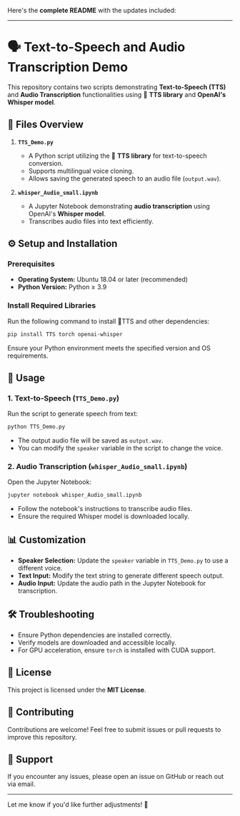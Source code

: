 Here's the **complete README** with the updates included:  

---

# 🗣️ **Text-to-Speech and Audio Transcription Demo**  

This repository contains two scripts demonstrating **Text-to-Speech (TTS)** and **Audio Transcription** functionalities using 🐸 **TTS library** and **OpenAI's Whisper model**.  

## 📂 **Files Overview**  

1. **`TTS_Demo.py`**  
   - A Python script utilizing the 🐸 **TTS library** for text-to-speech conversion.  
   - Supports multilingual voice cloning.  
   - Allows saving the generated speech to an audio file (`output.wav`).  

2. **`whisper_Audio_small.ipynb`**  
   - A Jupyter Notebook demonstrating **audio transcription** using OpenAI's **Whisper model**.  
   - Transcribes audio files into text efficiently.  

## ⚙️ **Setup and Installation**  

### Prerequisites  
- **Operating System:** Ubuntu 18.04 or later (recommended)  
- **Python Version:** Python ≥ 3.9  

### Install Required Libraries  
Run the following command to install 🐸TTS and other dependencies:  

```bash
pip install TTS torch openai-whisper
```  

Ensure your Python environment meets the specified version and OS requirements.  

## 🚀 **Usage**  

### **1. Text-to-Speech (`TTS_Demo.py`)**  
Run the script to generate speech from text:  

```bash
python TTS_Demo.py
```  

- The output audio file will be saved as `output.wav`.  
- You can modify the `speaker` variable in the script to change the voice.  

### **2. Audio Transcription (`whisper_Audio_small.ipynb`)**  
Open the Jupyter Notebook:  

```bash
jupyter notebook whisper_Audio_small.ipynb
```  

- Follow the notebook's instructions to transcribe audio files.  
- Ensure the required Whisper model is downloaded locally.  

## 📊 **Customization**  

- **Speaker Selection:** Update the `speaker` variable in `TTS_Demo.py` to use a different voice.  
- **Text Input:** Modify the text string to generate different speech output.  
- **Audio Input:** Update the audio path in the Jupyter Notebook for transcription.  

## 🛠️ **Troubleshooting**  

- Ensure Python dependencies are installed correctly.  
- Verify models are downloaded and accessible locally.  
- For GPU acceleration, ensure `torch` is installed with CUDA support.  

## 📜 **License**  

This project is licensed under the **MIT License**.  

## 🤝 **Contributing**  

Contributions are welcome! Feel free to submit issues or pull requests to improve this repository.  

## 💬 **Support**  

If you encounter any issues, please open an issue on GitHub or reach out via email.  

---

Let me know if you'd like further adjustments! 🚀

